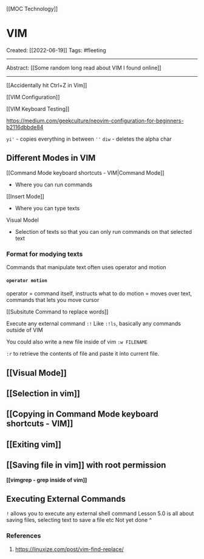 [[MOC Technology]]

# VIM
Created:  [[2022-06-19]]
Tags: #fleeting 

---
Abstract:
[[Some random long read about VIM I found online]]

---
[[Accidentally hit Ctrl+Z in Vim]]


[[VIM Configuration]]

[[VIM Keyboard Testing]]


https://medium.com/geekculture/neovim-configuration-for-beginners-b2116dbbde84

`yi'` -  copies everything in between `''`
`diw` - deletes the alpha char


## Different Modes in VIM

[[Command Mode keyboard shortcuts - VIM|Command Mode]]
- Where you can run commands

[[Insert Mode]]
- Where you can type texts

Visual Model
- Selection of texts so that you can only run commands on that selected text


### Format for modying texts

Commands that manipulate text often uses operator and motion
#### `operator motion`
operator = command itself, instructs what to do
motion = moves over text, commands that lets you move cursor





[[Subsitute Command to replace words]]

Execute any external command
`:!` 
Like `:!ls`, basically any commands outside of VIM 


You could also write a new file inside of vim
`:w FILENAME`


`:r` to retrieve the contents of file and paste it into current file.


## [[Visual Mode]]


## [[Selection in vim]]


## [[Copying in Command Mode keyboard shortcuts - VIM]]


## [[Exiting vim]]


## [[Saving file in vim]] with root permission



**[[vimgrep - grep inside of vim]]**


## Executing External Commands
`!` allows you to execute any external shell command
Lesson 5.0 is all about saving files, selecting text to save a file etc
Not yet done ^







### References
1. https://linuxize.com/post/vim-find-replace/